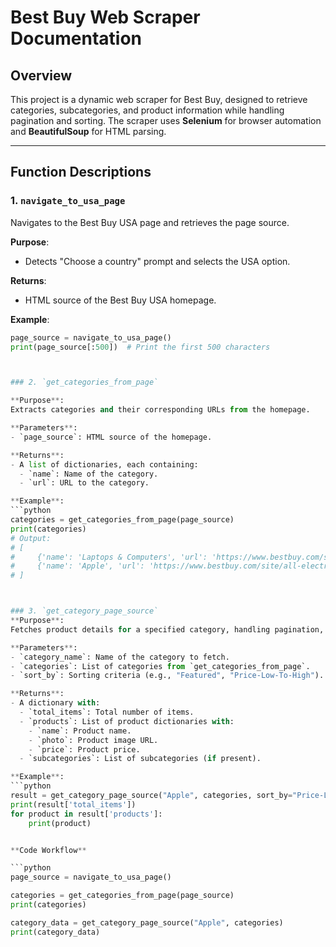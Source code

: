 # Best Buy Web Scraper Documentation

## Overview
This project is a dynamic web scraper for Best Buy, designed to retrieve categories, subcategories, and product information while handling pagination and sorting. The scraper uses **Selenium** for browser automation and **BeautifulSoup** for HTML parsing.

---

## Function Descriptions

### 1. `navigate_to_usa_page`
Navigates to the Best Buy USA page and retrieves the page source.

**Purpose**:
- Detects "Choose a country" prompt and selects the USA option.

**Returns**:
- HTML source of the Best Buy USA homepage.

**Example**:
```python
page_source = navigate_to_usa_page()
print(page_source[:500])  # Print the first 500 characters



### 2. `get_categories_from_page`

**Purpose**:  
Extracts categories and their corresponding URLs from the homepage.

**Parameters**:  
- `page_source`: HTML source of the homepage.

**Returns**:  
- A list of dictionaries, each containing:
  - `name`: Name of the category.
  - `url`: URL to the category.

**Example**:  
```python
categories = get_categories_from_page(page_source)
print(categories)
# Output:
# [
#     {'name': 'Laptops & Computers', 'url': 'https://www.bestbuy.com/site/promo/laptop-and-computer-deals'},
#     {'name': 'Apple', 'url': 'https://www.bestbuy.com/site/all-electronics-on-sale/all-apple-on-sale/...'}
# ]



### 3. `get_category_page_source`
**Purpose**:  
Fetches product details for a specified category, handling pagination, sorting, and detecting subcategories.

**Parameters**:  
- `category_name`: Name of the category to fetch.  
- `categories`: List of categories from `get_categories_from_page`.  
- `sort_by`: Sorting criteria (e.g., "Featured", "Price-Low-To-High"). Defaults to "Featured".

**Returns**:  
- A dictionary with:  
  - `total_items`: Total number of items.  
  - `products`: List of product dictionaries with:  
    - `name`: Product name.  
    - `photo`: Product image URL.  
    - `price`: Product price.  
  - `subcategories`: List of subcategories (if present).  

**Example**:  
```python
result = get_category_page_source("Apple", categories, sort_by="Price-Low-To-High")
print(result['total_items'])
for product in result['products']:
    print(product)


**Code Workflow**

```python
page_source = navigate_to_usa_page()

categories = get_categories_from_page(page_source)
print(categories)

category_data = get_category_page_source("Apple", categories)
print(category_data)